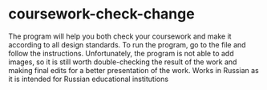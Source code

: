 # coursework-check-change
The program will help you both check your coursework and make it according to all design standards. To run the program, go to the file and follow the instructions. Unfortunately, the program is not able to add images, so it is still worth double-checking the result of the work and making final edits for a better presentation of the work. Works in Russian as it is intended for Russian educational institutions
